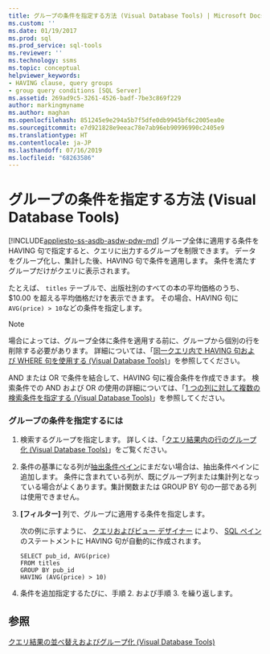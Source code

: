 ```yaml
---
title: グループの条件を指定する方法 (Visual Database Tools) | Microsoft Docs
ms.custom: ''
ms.date: 01/19/2017
ms.prod: sql
ms.prod_service: sql-tools
ms.reviewer: ''
ms.technology: ssms
ms.topic: conceptual
helpviewer_keywords:
- HAVING clause, query groups
- group query conditions [SQL Server]
ms.assetid: 269ad9c5-3261-4526-badf-7be3c869f229
author: markingmyname
ms.author: maghan
ms.openlocfilehash: 851245e9e294a5b7f5dfe0db9945bf6c2005ea0e
ms.sourcegitcommit: e7d921828e9eeac78e7ab96eb90996990c2405e9
ms.translationtype: HT
ms.contentlocale: ja-JP
ms.lasthandoff: 07/16/2019
ms.locfileid: "68263586"
---
```

# <a name="specify-conditions-for-groups-visual-database-tools"></a>グループの条件を指定する方法 (Visual Database Tools)
[!INCLUDE[appliesto-ss-asdb-asdw-pdw-md](../../includes/appliesto-ss-asdb-asdw-pdw-md.md)]
グループ全体に適用する条件を HAVING 句で指定すると、クエリに出力するグループを制限できます。 データをグループ化し、集計した後、HAVING 句で条件を適用します。 条件を満たすグループだけがクエリに表示されます。  
  
たとえば、 `titles` テーブルで、出版社別のすべての本の平均価格のうち、$10.00 を超える平均価格だけを表示できます。 その場合、HAVING 句に `AVG(price) > 10`などの条件を指定します。  
  
> [!NOTE]  
> 場合によっては、グループ全体に条件を適用する前に、グループから個別の行を削除する必要があります。 詳細については、「[同一クエリ内で HAVING 句および WHERE 句を使用する (Visual Database Tools)](../../ssms/visual-db-tools/use-having-and-where-clauses-in-the-same-query-visual-database-tools.md)」を参照してください。  
  
AND または OR で条件を結合して、HAVING 句に複合条件を作成できます。 検索条件での AND および OR の使用の詳細については、「[1 つの列に対して複数の検索条件を指定する (Visual Database Tools)](../../ssms/visual-db-tools/specify-multiple-search-conditions-for-one-column-visual-database-tools.md)」を参照してください。  
  
### <a name="to-specify-a-condition-for-a-group"></a>グループの条件を指定するには  
  
1.  検索するグループを指定します。 詳しくは、「[クエリ結果内の行のグループ化 (Visual Database Tools)](../../ssms/visual-db-tools/group-rows-in-query-results-visual-database-tools.md)」をご覧ください。  
  
2.  条件の基準になる列が[抽出条件ペイン](../../ssms/visual-db-tools/criteria-pane-visual-database-tools.md)にまだない場合は、抽出条件ペインに追加します。 条件に含まれている列が、既にグループ列または集計列となっている場合がよくあります。集計関数または GROUP BY 句の一部である列は使用できません。  
  
3.  **[フィルター]** 列で、グループに適用する条件を指定します。  
  
    次の例に示すように、 [クエリおよびビュー デザイナー](../../ssms/visual-db-tools/query-and-view-designer-tools-visual-database-tools.md) により、 [SQL ペイン](../../ssms/visual-db-tools/sql-pane-visual-database-tools.md)のステートメントに HAVING 句が自動的に作成されます。  
  
    ```  
    SELECT pub_id, AVG(price)  
    FROM titles  
    GROUP BY pub_id  
    HAVING (AVG(price) > 10)  
    ```  
  
4.  条件を追加指定するたびに、手順 2. および手順 3. を繰り返します。  
  
## <a name="see-also"></a>参照  
[クエリ結果の並べ替えおよびグループ化 (Visual Database Tools)](../../ssms/visual-db-tools/sort-and-group-query-results-visual-database-tools.md)  
  
